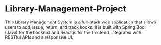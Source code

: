 # Library-Management-Project
This Library Management System is a full-stack web application that allows users to add, issue, return, and track books. It is built with Spring Boot (Java) for the backend and React.js for the frontend, integrated with RESTful APIs and a responsive UI.

